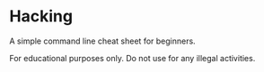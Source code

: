 # Hacking
A simple command line cheat sheet for beginners. 

For educational purposes only. Do not use for any illegal activities.
